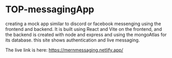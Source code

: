 # TOP-messagingApp

creating a mock app similar to discord or facebook messenging using the frontend and backend. It is built using React and Vite on the frontend, and the backend is created with node and express and using the mongoAtlas for its database. this site shows authentication and live messaging.

The live link is here:
https://mernmessaging.netlify.app/
